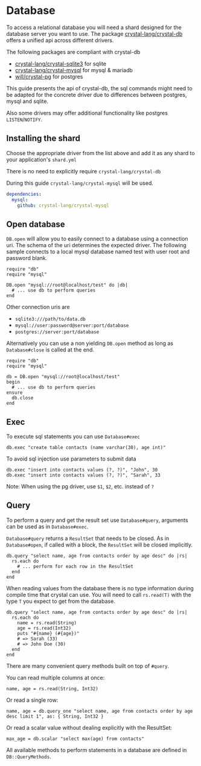 # Database

To access a relational database you will need a shard designed for the database server you want to use. The package [crystal-lang/crystal-db](https://github.com/crystal-lang/crystal-db) offers a unified api across different drivers.

The following packages are compliant with crystal-db

* [crystal-lang/crystal-sqlite3](https://github.com/crystal-lang/crystal-sqlite3) for sqlite
* [crystal-lang/crystal-mysql](https://github.com/crystal-lang/crystal-mysql) for mysql & mariadb
* [will/crystal-pg](https://github.com/will/crystal-pg) for postgres

This guide presents the api of crystal-db, the sql commands might need to be adapted for the concrete driver due to differences between postgres, mysql and sqlite.

Also some drivers may offer additional functionality like postgres `LISTEN`/`NOTIFY`.

## Installing the shard

Choose the appropriate driver from the list above and add it as any shard to your application's `shard.yml`

There is no need to explicitly require `crystal-lang/crystal-db`

During this guide `crystal-lang/crystal-mysql` will be used.

```yaml
dependencies:
  mysql:
    github: crystal-lang/crystal-mysql
```

## Open database

`DB.open` will allow you to easily connect to a database using a connection uri. The schema of the uri determines the expected driver. The following sample connects to a local mysql database named test with user root and password blank.

```crystal
require "db"
require "mysql"

DB.open "mysql://root@localhost/test" do |db|
  # ... use db to perform queries
end
```

Other connection uris are

* `sqlite3:///path/to/data.db`
* `mysql://user:password@server:port/database`
* `postgres://server:port/database`

Alternatively you can use a non yielding `DB.open` method as long as `Database#close` is called at the end.

```crystal
require "db"
require "mysql"

db = DB.open "mysql://root@localhost/test"
begin
  # ... use db to perform queries
ensure
  db.close
end
```

## Exec

To execute sql statements you can use `Database#exec`

```crystal
db.exec "create table contacts (name varchar(30), age int)"
```

To avoid sql injection use parameters to submit data

```crystal
db.exec "insert into contacts values (?, ?)", "John", 30
db.exec "insert into contacts values (?, ?)", "Sarah", 33
```

Note: When using the pg driver, use `$1`, `$2`, etc. instead of `?`

## Query

To perform a query and get the result set use `Database#query`, arguments can be used as in `Database#exec`.

`Database#query` returns a `ResultSet` that needs to be closed. As in `Database#open`, if called with a block, the `ResultSet` will be closed implicitly.

```crystal
db.query "select name, age from contacts order by age desc" do |rs|
  rs.each do
    # ... perform for each row in the ResultSet
  end
end
```

When reading values from the database there is no type information during compile time that crystal can use. You will need to call `rs.read(T)` with the type `T` you expect to get from the database.

```crystal
db.query "select name, age from contacts order by age desc" do |rs|
  rs.each do
    name = rs.read(String)
    age = rs.read(Int32)
    puts "#{name} (#{age})"
    # => Sarah (33)
    # => John Doe (30)
  end
end
```

There are many convenient query methods built on top of `#query`.

You can read multiple columns at once:

```crystal
name, age = rs.read(String, Int32)
```

Or read a single row:

```crystal
name, age = db.query_one "select name, age from contacts order by age desc limit 1", as: { String, Int32 }
```

Or read a scalar value without dealing explicitly with the ResultSet:

```crystal
max_age = db.scalar "select max(age) from contacts"
```

All available methods to perform statements in a database are defined in `DB::QueryMethods`.

